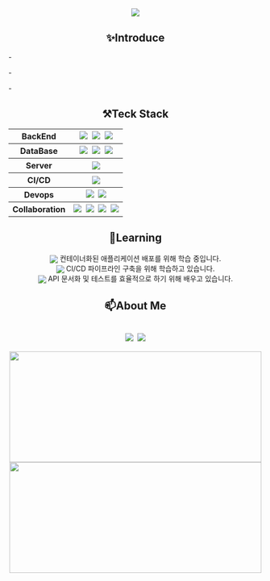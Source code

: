 ##

<!-- Title 타이틀-->
<div align="center">
  <img src="https://capsule-render.vercel.app/api?type=soft&color=023047&height=300&section=header&text=Welcome%20JiHyun's%20Github%20&fontSize=60&animation=fadeIn&fontColor=ffb703&desc=BackEndDeveloper&descAlign=70" />
</div>

##

<!-- Introduce 소개-->

<h2 align="center">✨Introduce</h2>
<div align="left">
  <p>- </p>
  <p>- </p>
  <p>- </p>
</div>

##

<!-- Teck Stack 기술스택 -->
<div align="center">
  <h2> ⚒️Teck Stack</h2>
  <table>
    <tr>
      <th>BackEnd</th>
      <th>
        <img src="https://img.shields.io/badge/java-%23ED8B00.svg?style=for-the-badge&logo=openjdk&logoColor=white"/>&nbsp <!-- java -->
        <img src="https://img.shields.io/badge/spring-6DB33F?style=for-the-badge&logo=spring&logoColor=white"/>&nbsp <!-- spring -->
        <img src="https://img.shields.io/badge/springboot-6DB33F?style=for-the-badge&logo=springboot&logoColor=white"/> <!-- springBoot -->
      </th>
    </tr>
    <tr>
      <th>DataBase</th>
      <th>
        <img src="https://img.shields.io/badge/Oracle-F80000?style=for-the-badge&logo=oracle&logoColor=white" />&nbsp <!-- Oracle -->
        <img src="https://img.shields.io/badge/mysql-4479A1?style=for-the-badge&logo=mysql&logoColor=white"/>&nbsp <!-- MySQL -->
        <img src="https://img.shields.io/badge/mariaDB-003545?style=for-the-badge&logo=mariaDB&logoColor=white"/> <!-- MariaDB -->
      </th>
    </tr>
    <tr>
      <th>Server</th>
      <th>
        <img src="https://img.shields.io/badge/apache%20tomcat-%23F8DC75.svg?style=for-the-badge&logo=apache-tomcat&logoColor=black" /> <!-- tomcat -->
      </th>
    </tr>
    <tr>
      <th>CI/CD</th>
      <th>
        <img src="https://img.shields.io/badge/junit5-25A162?style=for-the-badge&logo=junit5&logoColor=white"/> <!-- Junit5 -->
      </th>
    </tr>
    <tr>
      <th>Devops</th>
      <th>
        <img src="https://img.shields.io/badge/aws%20ec2-FF9900?style=for-the-badge&logo=amazonec2&logoColor=white"/>&nbsp <!-- AWS EC2-->
        <img src="https://img.shields.io/badge/aws%20rds-527FFF?style=for-the-badge&logo=amazonrds&logoColor=white"/> <!-- AWS RDS-->
      </th>
    </tr>
    <tr>
      <th>Collaboration</th>
      <th>
        <img src="https://img.shields.io/badge/git-F05032?style=for-the-badge&logo=git&logoColor=white"/>&nbsp <!-- git -->
        <img src="https://img.shields.io/badge/github-181717?style=for-the-badge&logo=github&logoColor=white"/>&nbsp <!-- github -->
        <img src="https://img.shields.io/badge/git-000000?style=for-the-badge&logo=notion&logoColor=white"/>&nbsp <!-- notion -->
        <img src="https://img.shields.io/badge/git-5865F2?style=for-the-badge&logo=discord&logoColor=white"/> <!-- discord -->
      </th>
    </tr>
  </table>

##

<div align="center">
  <h2> 🌱Learning</h2>
    <div>
    <span>
      <img src="https://img.shields.io/badge/docker-2496ED?style=for-the-badge&logo=docker&logoColor=white" style="vertical-align:middle"/>
      <span>컨테이너화된 애플리케이션 배포를 위해 학습 중입니다.</span>
    </span>
  </div>
  <div>
    <span>
      <img src="https://img.shields.io/badge/jenkins-D24939?style=for-the-badge&logo=jenkins&logoColor=white" style="vertical-align:middle"/>
      <span>CI/CD 파이프라인 구축을 위해 학습하고 있습니다.</span>
    </span>
  </div>
  <div>
    <span>
      <img src="https://img.shields.io/badge/swagger-85EA2D?style=for-the-badge&logo=swagger&logoColor=white" style="vertical-align:middle"/>
      <span>API 문서화 및 테스트를 효율적으로 하기 위해 배우고 있습니다.</span>
    </span>
  </div>
</div>

##
<div align="center">
  <h2> 📫About Me</h2>
  <br>
  <div>
    <a href="mailto:wlgus1516@gmail.com"><img src="https://img.shields.io/badge/Gmail-D14836?style=for-the-badge&logo=gmail&logoColor=white"/></a>&nbsp <!-- gmail -->
    <a href="https://discordapp.com/users/hyun_e98"><img src="https://img.shields.io/badge/Discord-%235865F2.svg?style=for-the-badge&logo=discord&logoColor=white"/></a> <!-- discord -->
  </div>
  <br>
  <div> 
      <img height="220px" width="500px" src="https://github-readme-stats.vercel.app/api/top-langs/?username=Kwak-98&layout=donut" />
      <img height="220px" width="500px" src="https://github-readme-stats.vercel.app/api?username=Kwak-98&show_icons=true&theme=default" />
  <div>
</div>

##
